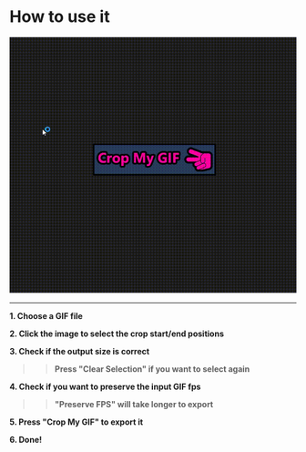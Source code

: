 # How to use it

<p align="center"><img src="_static/demo_v12.gif" alt="Crop My GIF DEMO"></p>

***

**1. Choose a GIF file** 

**2. Click the image to select the crop start/end positions**

**3. Check if the output size is correct**

  >>**Press "Clear Selection" if you want to select again**
   
**4. Check if you want to preserve the input GIF fps**

  >>**"Preserve FPS" will take longer to export**
   
**5. Press "Crop My GIF" to export it**

**6. Done!**

```{include} <toctree.md>
```
